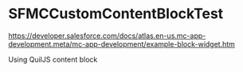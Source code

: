 # SFMCCustomContentBlockTest
https://developer.salesforce.com/docs/atlas.en-us.mc-app-development.meta/mc-app-development/example-block-widget.htm

Using QuilJS content block
